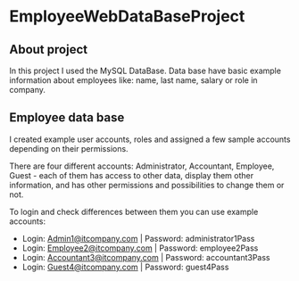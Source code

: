 # EmployeeWebDataBaseProject

## About project

In this project I used the MySQL DataBase. Data base have basic example information about employees like: name, last name, salary or role in company. 

## Employee data base

I created example user accounts, roles and assigned a few sample accounts depending on their permissions. 

There are four different accounts: Administrator, Accountant, Employee, Guest - each of them has access to other data, display them other information, and has other permissions and possibilities to change them or not.

To login and check differences between them you can use example accounts:

- Login: Admin1@itcompany.com |	Password: administrator1Pass
- Login: Employee2@itcompany.com 	| Password: employee2Pass
- Login: Accountant3@itcompany.com	| Password: accountant3Pass
- Login: Guest4@itcompany.com	| Password: guest4Pass
